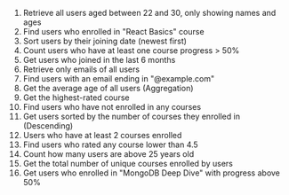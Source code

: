 1. Retrieve all users aged between 22 and 30, only showing names and ages
2. Find users who enrolled in "React Basics" course
3. Sort users by their joining date (newest first)
4. Count users who have at least one course progress > 50%
5. Get users who joined in the last 6 months
6. Retrieve only emails of all users
7. Find users with an email ending in "@example.com"
8. Get the average age of all users (Aggregation)
9. Get the highest-rated course
10. Find users who have not enrolled in any courses
11. Get users sorted by the number of courses they enrolled in (Descending)
12. Users who have at least 2 courses enrolled
13. Find users who rated any course lower than 4.5
14. Count how many users are above 25 years old
15. Get the total number of unique courses enrolled by users
16. Get users who enrolled in "MongoDB Deep Dive" with progress above 50%
